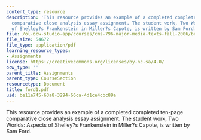 ```yaml
---
content_type: resource
description: 'This resource provides an example of a completed completed ten-page
  comparative close analysis essay assignment. The student work, Two Worlds: Aspects
  of Shelley?s Frankenstein in Miller?s Capote, is written by Sam Ford.'
file: /ol-ocw-studio-app/courses/cms-796-major-media-texts-fall-2006/be11e74563a8329466ca4d1ce4cbc89a_ford1.pdf
file_size: 54672
file_type: application/pdf
learning_resource_types:
- Assignments
license: https://creativecommons.org/licenses/by-nc-sa/4.0/
ocw_type: ''
parent_title: Assignments
parent_type: CourseSection
resourcetype: Document
title: ford1.pdf
uid: be11e745-63a8-3294-66ca-4d1ce4cbc89a
---
```

This resource provides an example of a completed completed ten-page comparative close analysis essay assignment. The student work, Two Worlds: Aspects of Shelley?s Frankenstein in Miller?s Capote, is written by Sam Ford.